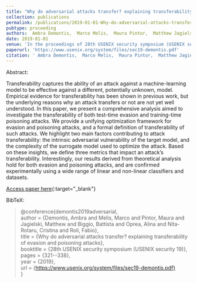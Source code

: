 ```yaml
---
title: "Why do adversarial attacks transfer? explaining transferability of evasion and poisoning attacks"
collection: publications
permalink: /publications/2019-01-01-Why-do-adversarial-attacks-transfer-explaining-transferability-of-evasion-and-poisoning-attacks
pubtype: proceeding
authors:  Ambra Demontis,  Marco Melis,  Maura Pintor,  Matthew Jagielski,  Battista Biggio,  Alina Oprea,  Cristina Nita-Rotaru,  Fabio Roli
date: 2019-01-01
venue: 'In the proceedings of 28th USENIX security symposium (USENIX security 19)'
paperurl: 'https://www.usenix.org/system/files/sec19-demontis.pdf'
citation: ' Ambra Demontis,  Marco Melis,  Maura Pintor,  Matthew Jagielski,  Battista Biggio,  Alina Oprea,  Cristina Nita-Rotaru,  Fabio Roli, &quot;Why do adversarial attacks transfer? explaining transferability of evasion and poisoning attacks.&quot; In the proceedings of 28th USENIX security symposium (USENIX security 19), 2019.'
---
```

Abstract:

Transferability captures the ability of an attack against a machine-learning model to be effective against a different, potentially unknown, model. Empirical evidence for transferability has been shown in previous work, but the underlying reasons why an attack transfers or not are not yet well understood. In this paper, we present a comprehensive analysis aimed to investigate the transferability of both test-time evasion and training-time poisoning attacks. We provide a unifying optimization framework for evasion and poisoning attacks, and a formal definition of transferability of such attacks. We highlight two main factors contributing to attack transferability: the intrinsic adversarial vulnerability of the target model, and the complexity of the surrogate model used to optimize the attack. Based on these insights, we define three metrics that impact an attack’s transferability. Interestingly, our results derived from theoretical analysis hold for both evasion and poisoning attacks, and are confirmed experimentally using a wide range of linear and non-linear classifiers and datasets.

[Access paper here](https://www.usenix.org/system/files/sec19-demontis.pdf){:target="_blank"}

BibTeX: 
>@conference{demontis2019adversarial,<br>    author = {Demontis, Ambra and Melis, Marco and Pintor, Maura and Jagielski, Matthew and Biggio, Battista and Oprea, Alina and Nita-Rotaru, Cristina and Roli, Fabio},<br>    title = {Why do adversarial attacks transfer? explaining transferability of evasion and poisoning attacks},<br>    booktitle = {28th USENIX security symposium (USENIX security 19)},<br>    pages = {321--338},<br>    year = {2019},<br>    url = {https://www.usenix.org/system/files/sec19-demontis.pdf}<br>}<br>